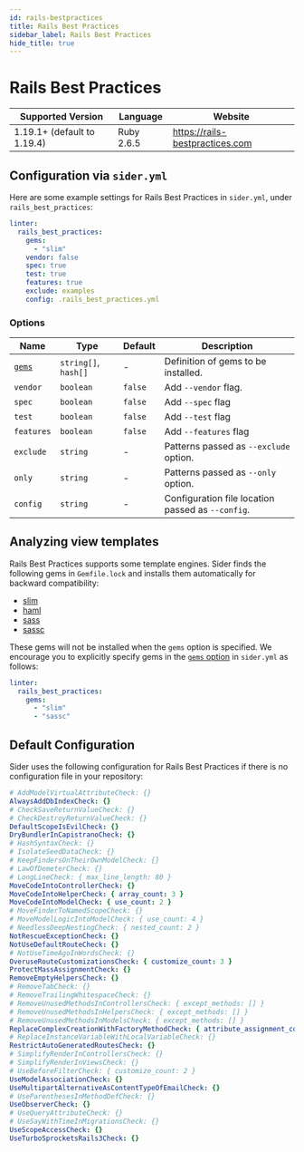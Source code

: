 ```yaml
---
id: rails-bestpractices
title: Rails Best Practices
sidebar_label: Rails Best Practices
hide_title: true
---
```


# Rails Best Practices

| Supported Version           | Language   | Website                         |
| --------------------------- | ---------- | ------------------------------- |
| 1.19.1+ (default to 1.19.4) | Ruby 2.6.5 | https://rails-bestpractices.com |

## Configuration via `sider.yml`

Here are some example settings for Rails Best Practices in `sider.yml`, under `rails_best_practices`:

```yaml
linter:
  rails_best_practices:
    gems:
      - "slim"
    vendor: false
    spec: true
    test: true
    features: true
    exclude: examples
    config: .rails_best_practices.yml
```

### Options

| Name                                                                | Type                 | Default | Description                                       |
| ------------------------------------------------------------------- | -------------------- | ------- | ------------------------------------------------- |
| [`gems`](../../getting-started/custom-configuration.md#gems-option) | `string[]`, `hash[]` | -       | Definition of gems to be installed.               |
| `vendor`                                                            | `boolean`            | `false` | Add `--vendor` flag.                              |
| `spec`                                                              | `boolean`            | `false` | Add `--spec` flag                                 |
| `test`                                                              | `boolean`            | `false` | Add `--test` flag                                 |
| `features`                                                          | `boolean`            | `false` | Add `--features` flag                             |
| `exclude`                                                           | `string`             | -       | Patterns passed as `--exclude` option.            |
| `only`                                                              | `string`             | -       | Patterns passed as `--only` option.               |
| `config`                                                            | `string`             | -       | Configuration file location passed as `--config`. |

## Analyzing view templates

Rails Best Practices supports some template engines. Sider finds the following gems in `Gemfile.lock` and installs them automatically for backward compatibility:

- [slim](https://github.com/slim-template/slim)
- [haml](https://github.com/haml/haml)
- [sass](https://github.com/sass/ruby-sass)
- [sassc](https://github.com/sass/sassc-ruby)

These gems will not be installed when the `gems` option is specified. We encourage you to explicitly specify gems in the [`gems` option](../../getting-started/custom-configuration.md#gems-option) in `sider.yml` as follows:

```yaml
linter:
  rails_best_practices:
    gems:
      - "slim"
      - "sassc"
```

## Default Configuration

Sider uses the following configuration for Rails Best Practices if there is no configuration file in your repository:

```yaml
# AddModelVirtualAttributeCheck: {}
AlwaysAddDbIndexCheck: {}
# CheckSaveReturnValueCheck: {}
# CheckDestroyReturnValueCheck: {}
DefaultScopeIsEvilCheck: {}
DryBundlerInCapistranoCheck: {}
# HashSyntaxCheck: {}
# IsolateSeedDataCheck: {}
# KeepFindersOnTheirOwnModelCheck: {}
# LawOfDemeterCheck: {}
# LongLineCheck: { max_line_length: 80 }
MoveCodeIntoControllerCheck: {}
MoveCodeIntoHelperCheck: { array_count: 3 }
MoveCodeIntoModelCheck: { use_count: 2 }
# MoveFinderToNamedScopeCheck: {}
# MoveModelLogicIntoModelCheck: { use_count: 4 }
# NeedlessDeepNestingCheck: { nested_count: 2 }
NotRescueExceptionCheck: {}
NotUseDefaultRouteCheck: {}
# NotUseTimeAgoInWordsCheck: {}
OveruseRouteCustomizationsCheck: { customize_count: 3 }
ProtectMassAssignmentCheck: {}
RemoveEmptyHelpersCheck: {}
# RemoveTabCheck: {}
# RemoveTrailingWhitespaceCheck: {}
# RemoveUnusedMethodsInControllersCheck: { except_methods: [] }
# RemoveUnusedMethodsInHelpersCheck: { except_methods: [] }
# RemoveUnusedMethodsInModelsCheck: { except_methods: [] }
ReplaceComplexCreationWithFactoryMethodCheck: { attribute_assignment_count: 2 }
# ReplaceInstanceVariableWithLocalVariableCheck: {}
RestrictAutoGeneratedRoutesCheck: {}
# SimplifyRenderInControllersCheck: {}
# SimplifyRenderInViewsCheck: {}
# UseBeforeFilterCheck: { customize_count: 2 }
UseModelAssociationCheck: {}
UseMultipartAlternativeAsContentTypeOfEmailCheck: {}
# UseParenthesesInMethodDefCheck: {}
UseObserverCheck: {}
# UseQueryAttributeCheck: {}
# UseSayWithTimeInMigrationsCheck: {}
UseScopeAccessCheck: {}
UseTurboSprocketsRails3Check: {}
```
